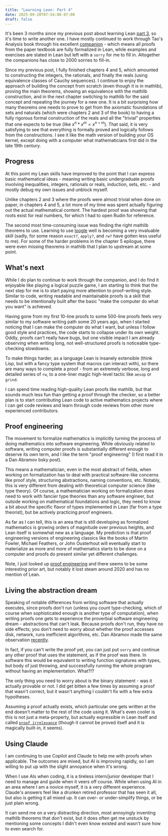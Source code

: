 ```yaml
---
title: "Learning Lean: Part 4"
date: 2025-09-20T07:54:08-07:00
draft: false
---
```


It's been 3 months since my previous post about learning Lean [part 3](/posts/lean3), so it's time to write another one. I have mostly continued to work through Tao's Analysis book through his excellent [companion](https://github.com/teorth/analysis) - which means all proofs from the paper textbook are fully formalized in Lean, while examples and exercises are stated in Lean but left with a `sorry` for me to fill in. Altogether the companions has close to 2000 sorries to fill-in.

Since my previous post, I fully finished chapters 4 and 5, which amounted to constructing the integers, the rationals, and finally the reals (using equivalence classes of Cauchy sequences). I continue to enjoy the approach of building the concept from scratch (even though it is in mathlib), proving the main theorems, showing an equivalence with the mathlib construction, and in the next chapter switching to mathlib for the said concept and repeating the journey for a new one. It is a bit surprising how many theorems one needs to prove to get from the axiomatic foundations of sets and naturals (which were chapters 2 and 3 of the book) to having a fully rigorous formal construction of the reals and all the "trivial" properties that one expects to be true (like $x^n * x^m = x^{n + m}$). That said, it is very satisfying to see that everything is formally proved and logically follows from the constructions. I see it like the math version of building your OS kernel, except doing with a computer what mathematicians first did in the late 19th century.

## Progress

At this point my Lean skills have improved to the point that I can express basic mathematical ideas - meaning writing basic undergraduate proofs involving inequalities, integers, rationals or reals, induction, sets, etc. - and mostly debug my own issues and unblock myself.

Unlike chapters 2 and 3 where the proofs were almost trivial when done on paper, in chapters 4 and 5, a lot more of my time was spent actually figuring out the actual mathematical content. The hardest proof was showing that roots exist for real numbers, for which I had to open Rudin for reference.

The second most time-consuming issue was finding the right mathlib theorems to use. Learning to use [loogle](https://loogle.lean-lang.org/) well is becoming a very invaluable skill (sadly, for some reason `exact?`, `apply?`, and `rw?` have gotten less useful to me). For some of the harder problems in the chapter 5 epilogue, there were even missing theorems in mathlib that I plan to upstream at some point.

## What's next

While I do plan to continue to work through the companion, and I do find it enjoyable like playing a logical puzzle game, I am starting to think that the next step for me is to start paying more attention to proof-writing style. Similar to code, writing readable and maintainable proofs is a skill that needs to be intentionally built after the basic "make the computer do what you want" is achieved.

Having gone from my first 10-line proofs to some 500-line proofs feels very similar to my software writing path some 20 years ago, when I started noticing that I can make the computer do what I want, but unless I follow good style and practices, the code starts to collapse under its own weight. Oddly, proofs can't really have bugs, but one visible impact I am already observing when writing long, not well-structured proofs is noticeable type-checking slowdowns.

To make things harder, as a language Lean is insanely extensible (think Lisp, but with a fancy type system that macros can interact with), so there are many ways to complete a proof - from an extremely verbose, long and detailed series of `rw`, to a one-liner magic high-level tactic like `aesop` or `grind`.

I can spend time reading high-quality Lean proofs like mathlib, but that sounds much less fun than getting a proof through the checker, so a better plan is to start contributing Lean code to active mathematics projects where I can get code reviews and learn through code reviews from other more experienced contributors.

## Proof engineering

The movement to formalize mathematics is implicitly turning the process of doing mathematics into software engineering. While obviously related to software, writing computer proofs is substantially different enough to deserve its own term, and I like the term "proof engineering" (I first read it in a Dan Abramov bsky post).

This means a mathematician, even in the most abstract of fields, when working on formalization has to deal with practical software-like concerns like proof style, structuring abstractions, naming conventions, etc. Notably, this is very different from dealing with theoretical computer science (like type theory). Of course, a mathematician working on formalization does need to work with fancier type theories than any software engineer, but outside working on mathematical foundations and logic, they need to know a bit about the specific flavor of types implemented in Lean (far from a type theorist), but be actively practicing proof engineers.

As far as I can tell, this is an area that is still developing as formalized mathematics is growing orders of magnitude over previous heights, and Lean itself is somewhat new as a language. My prediction is that proof engineering versions of engineering classics like the books of Martin Fowler, Michael Feathers, or John Ousterhout will eventually start to materialize as more and more of mathematics starts to be done on a computer and proofs do present similar yet different challenges.

Note, I just looked up [proof engineering](https://proofengineering.org/) and there seems to be some interesting prior art, but notably it lost steam around 2020 and has no mention of Lean.

## Living the abstraction dream

Speaking of notable differences from writing software that actually executes, since proofs don't run (unless you count type-checking, which of course when sophisticated enough is another type of computation), when writing proofs one gets to experience the proverbial software engineering dream - abstractions that can't leak. Because proofs don't run, they have no side effects; you don't need to worry about whether the proof accesses disk, network, runs inefficient algorithms, etc. Dan Abramov made the same observation [recently](https://bsky.app/profile/danabra.mov/post/3lzcdmxqdb22w).

In fact, if you can't write the proof yet, you can just put `sorry` and continue any other proof that uses the statement, as if the proof was there. In software this would be equivalent to writing function signatures with types, but body of just throwing, and successfully running the whole program without having an implementation. What?!?

The only thing you need to worry about is the binary statement - was it actually provable or not. I did get bitten a few times by assuming a proof that wasn't correct, but it wasn't anything I couldn't fix with a few extra hypotheses.

Assuming a proof actually exists, which particular one gets written at the end doesn't matter to the rest of the code using it. What's even cooler is this is not just a meta-property, but actually expressible in Lean itself and called [`proof irrelevance`](https://github.com/leanprover/lean4/blob/9fc18b8ab462cb9100d37a23814ebbac330e8577/src/Init/Core.lean#L842-L843) (though it cannot be proved itself and it is magically built-in, it seems).

## Using Claude

I am continuing to use Copilot and Claude to help me with proofs when applicable. The outcomes are mixed, but AI is improving rapidly, so I am willing to put up with the slight annoyance when it's wrong.

When I use AIs when coding, it is a tireless intern/junior developer that I need to manage and guide when it veers off course. While when using AI in an area where I am a novice myself, it is a very different experience. Claude's answers feel like a drunken retired professor that has seen it all, but also is getting it all mixed up. It can over- or under-simplify things, or be just plain wrong.

It can send me on a very distracting direction, most annoyingly inventing mathlib theorems that don't exist, but it does often get me unstuck by mentioning some concepts I didn't even know existed and wasn't sure how to even search for.